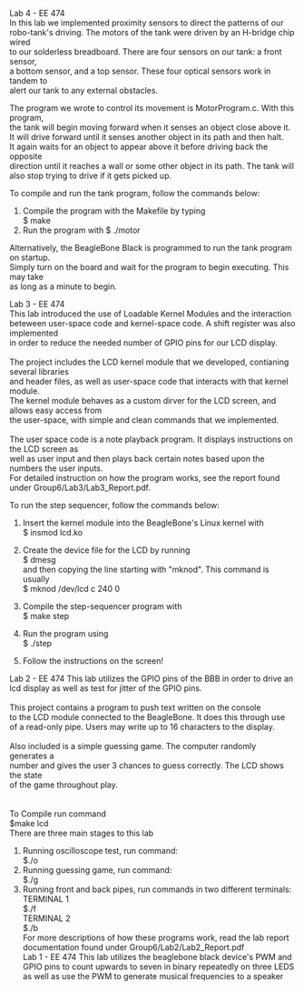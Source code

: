 Lab 4 - EE 474 <br />
In this lab we implemented proximity sensors to direct the patterns of our <br />
robo-tank's driving. The motors of the tank were driven by an H-bridge chip wired <br />
to our solderless breadboard. There are four sensors on our tank: a front sensor, <br />
a bottom sensor, and a top sensor. These four optical sensors work in tandem to <br />
alert our tank to any external obstacles. <br />

The program we wrote to control its movement is MotorProgram.c. With this program, <br />
the tank will begin moving forward when it senses an object close above it. <br />
It will drive forward until it senses another object in its path and then halt. <br />
It again waits for an object to appear above it before driving back the opposite <br />
direction until it reaches a wall or some other object in its path. The tank will <br />
also stop trying to drive if it gets picked up. <br />

To compile and run the tank program, follow the commands below:
1. Compile the program with the Makefile by typing <br />
    $ make
2. Run the program with 
    $ ./motor

Alternatively, the BeagleBone Black is programmed to run the tank program on startup. <br />
Simply turn on the board and wait for the program to begin executing. This may take <br />
as long as a minute to begin.




Lab 3 - EE 474 <br />
This lab introduced the use of Loadable Kernel Modules and the interaction <br />
beteween user-space code and kernel-space code. A shift register was also implemented <br />
in order to reduce the needed number of GPIO pins for our LCD display. <br />
<br/>
The project includes the LCD kernel module that we developed, contianing several libraries <br /> 
and header files, as well as user-space code that interacts with that kernel module. <br />
The kernel module behaves as a custom dirver for the LCD screen, and allows easy access from <br />
the user-space, with simple and clean commands that we implemented. <br />
<br />
The user space code is a note playback program. It displays instructions on the LCD screen as <br />
well as user input and then plays back certain notes based upon the numbers the user inputs. <br />
For detailed instruction on how the program works, see the report found under Group6/Lab3/Lab3_Report.pdf. <br />

To run the step sequencer, follow the commands below: <br />
1. Insert the kernel module into the BeagleBone's Linux kernel with <br />
$ insmod lcd.ko <br />

2. Create the device file for the LCD by running <br />
$ dmesg <br />
   and then copying the line starting with "mknod". This command is usually <br />
$ mknod /dev/lcd c 240 0 <br />

3. Compile the step-sequencer program with <br />
$ make step <br />

4. Run the program using <br />
$ ./step <br />

5. Follow the instructions on the screen! <br />





Lab 2 - EE 474
This lab utilizes the GPIO pins of the BBB in order to drive an <br /> 
lcd display as well as test for jitter of the GPIO pins.<br /> 
<br />
This project contains a program to push text written on the console <br />
to the LCD module connected to the BeagleBone. It does this through use <br />
of a read-only pipe. Users may write up to 16 characters to the display. <br />
<br />
Also included is a simple guessing game. The computer randomly generates a <br />
number and gives the user 3 chances to guess correctly. The LCD shows the state <br />
of the game throughout play. <br />
<br /> 
<br />
To Compile run command <br />
$make lcd
<br />
There are three main stages to this lab<br /> 
1. Running oscilloscope test, run command:<br />
$./o
2. Running guessing game, run command:<br />
$./g
3. Running front and back pipes, run commands in two different terminals:<br />
TERMINAL 1 <br />
$./f<br />
TERMINAL 2 <br />
$./b<br />
For more descriptions of how these programs work, read the lab report
documentation found under Group6/Lab2/Lab2_Report.pdf <br />
Lab 1 - EE 474
This lab utilizes the beaglebone black device's PWM and GPIO pins
to count upwards to seven in binary repeatedly on three LEDS as
well as use the PWM to generate musical frequencies to a speaker
